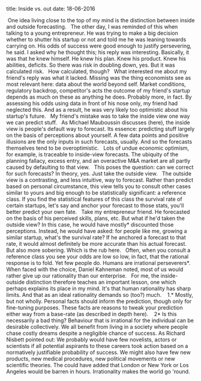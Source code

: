 title: Inside vs. out
date: 18-06-2016


 One idea living close to the top of my mind is the distinction between inside and outside forecasting.
 
The other day, I was reminded of this when talking to a young entrepreneur. He was trying to make a big decision  whether to shutter his startup or not  and told me he was leaning towards carrying on. His odds of success were good enough to justify persevering, he said. I asked why he thought this; his reply was interesting. Basically, it was that he knew himself. He knew his plan. Knew his product. Knew his abilities, deficits. So there was risk in doubling down, yes. But it was calculated risk.
 
How calculated, though?
 
What interested me about my friend's reply was what it lacked. Missing was the thing economists see as most relevant here: data about the world beyond self. Market conditions, regulatory backdrop, competitor's acts  the outcome of my friend's startup depends as much on these as anything he does. Probably more, in fact. By assessing his odds using data in front of his nose only, my friend had neglected this. And as a result, he was very likely too optimistic about his startup's future.
 
My friend's mistake was to take the inside view one way we can predict stuff.
 
As Michael Mauboussin discusses (here), the inside view is people's default way to forecast. Its essence: predicting stuff largely on the basis of perceptions about yourself. A few data points and positive illusions are the only inputs in such forecasts, usually. And so the forecasts themselves tend to be overoptimistic.
 
Lots of undue economic optimism, for example, is traceable to inside-view forecasts. The ubiquity of the planning fallacy, excess entry, and an overactive M&A market are all partly caused by defaulting to that view.
 
This poses the question: can we correct for such forecasts? In theory, yes. Just take the outside view.
 
The outside view is a contrasting, and less intuitive, way to forecast. Rather than predict based on personal circumstance, this view tells you to consult other cases similar to yours and big enough to be statistically significant: a reference class. If you find the statistical features of this class  the survival rate of certain startups, let's say  and anchor your forecast to those stats, you'll better predict your own fate.
 
Take my entrepreneur friend. He forecasted on the basis of his perceived skills, plans, etc. But what if he'd taken the outside view? In this case, he would have mostly* discounted those perceptions. Instead, he would have asked: for people like me, growing a similar startup, what's the survival rate? If he anchored a forecast to that rate, it would almost definitely be more accurate than his actual forecast.
 
But also more sobering. Which is the rub here.
 
Often, when you consult a reference class you see your odds are low  so low, in fact, that the rational response is to fold. Yet few people do. Humans are irrational perseverers*. When faced with the choice, Daniel Kahneman noted, most of us would rather give up our rationality than our enterprise.
 
For me, the inside-outside distinction therefore teaches an important lesson, one which perhaps explains its place in my mind. It's that human rationality has sharp limits. And that as an ideal rationality demands so (too?) much.
 
 1.* Mostly, but not wholly. Personal facts should inform the prediction, though only for fine-tuning purposes. These facts are reasons to tweak your prediction either way from a base-rate (as described in depth here). 
 
2* Is this necessarily a bad thing? Behaviour that is irrational for the individual can be desirable collectively. We all benefit from living in a society where people chase costly dreams despite a negligible chance of success. As Richard Nisbett pointed out:
We probably would have few novelists, actors or scientists if all potential aspirants to these careers took action based on a normatively justifiable probability of success. We might also have few new products, new medical procedures, new political movements or new scientific theories.
The could have added that London or New York or Los Angeles would be barren in hours. Irrationality makes the world go 'round.
